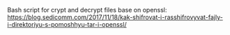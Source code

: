 Bash script for crypt and decrypt files base on openssl: 
https://blog.sedicomm.com/2017/11/18/kak-shifrovat-i-rasshifrovyvat-fajly-i-direktoriyu-s-pomoshhyu-tar-i-openssl/
